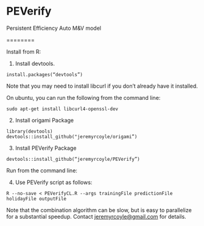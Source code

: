 PEVerify
========

Persistent Efficiency Auto M&amp;V model

========


Install from R:

1) Install devtools.

```
install.packages(“devtools”)
```

Note that you may need to install libcurl if you don’t already have it installed.

On ubuntu, you can run the following from the command line:

```
sudo apt-get install libcurl4-openssl-dev
```

2) Install origami Package
```
library(devtools)
devtools::install_github("jeremyrcoyle/origami”)
```
3) Install PEVerify Package

```
devtools::install_github(“jeremyrcoyle/PEVerify”)
```

Run from the command line:

4) Use PEVerify script as follows:

```
R --no-save < PEVerifyCL.R --args trainingFile predictionFile holidayFile outputFile
```

Note that the combination algorithm can be slow, but is easy to parallelize for a substantial speedup. Contact jeremyrcoyle@gmail.com for details.
